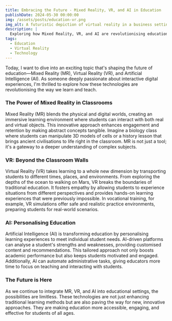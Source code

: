 ```yaml
---
title: Embracing the Future - Mixed Reality, VR, and AI in Education
publishDate: 2024-05-30 00:00:00
img: /assets/posts/education-vr.png
img_alt: A futuristic depiction of virtual reality in a business setting
description: |
  Exploring how Mixed Reality, VR, and AI are revolutionising education by making learning more immersive, personalised, and engaging.
tags:
  - Education
  - Virtual Reality
  - Technology
---
```


Today, I want to dive into an exciting topic that's shaping the future of education—Mixed Reality (MR), Virtual Reality (VR), and Artificial Intelligence (AI). As someone deeply passionate about interactive digital experiences, I'm thrilled to explore how these technologies are revolutionising the way we learn and teach.

### The Power of Mixed Reality in Classrooms

Mixed Reality (MR) blends the physical and digital worlds, creating an immersive learning environment where students can interact with both real and virtual objects. This innovative approach enhances engagement and retention by making abstract concepts tangible. Imagine a biology class where students can manipulate 3D models of cells or a history lesson that brings ancient civilisations to life right in the classroom. MR is not just a tool; it's a gateway to a deeper understanding of complex subjects.

### VR: Beyond the Classroom Walls

Virtual Reality (VR) takes learning to a whole new dimension by transporting students to different times, places, and environments. From exploring the depths of the ocean to walking on Mars, VR breaks the boundaries of traditional education. It fosters empathy by allowing students to experience situations from different perspectives and provides hands-on learning experiences that were previously impossible. In vocational training, for example, VR simulations offer safe and realistic practice environments, preparing students for real-world scenarios.

### AI: Personalising Education

Artificial Intelligence (AI) is transforming education by personalising learning experiences to meet individual student needs. AI-driven platforms can analyse a student's strengths and weaknesses, providing customised content and recommendations. This tailored approach not only boosts academic performance but also keeps students motivated and engaged. Additionally, AI can automate administrative tasks, giving educators more time to focus on teaching and interacting with students.

### The Future is Here

As we continue to integrate MR, VR, and AI into educational settings, the possibilities are limitless. These technologies are not just enhancing traditional learning methods but are also paving the way for new, innovative approaches. They are making education more accessible, engaging, and effective for students of all ages.
